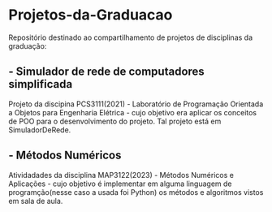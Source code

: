 # Projetos-da-Graduacao
Repositório destinado ao compartilhamento de projetos de disciplinas da graduação: 

## - Simulador de rede de computadores simplificada
Projeto da discipina PCS3111(2021) - Laboratório de Programação Orientada a Objetos para Engenharia Elétrica - cujo objetivo era aplicar os conceitos de POO para o desenvolvimento do projeto. Tal projeto está em SimuladorDeRede.
## - Métodos Numéricos
Atividadades da disciplina MAP3122(2023) - Métodos Numéricos e Aplicações - cujo objetivo é implementar em alguma linguagem de programção(nesse caso a usada foi Python) os métodos e algoritmos vistos em sala de aula.
